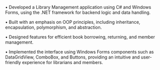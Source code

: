 •	Developed a Library Management application using C# and Windows Forms, using the .NET framework for backend logic and data handling.

•	Built with an emphasis on OOP principles, including inheritance, encapsulation, polymorphism, and abstraction.

•	Designed features for efficient book borrowing, returning, and member management.

•	Implemented the interface using Windows Forms components such as DataGridView, ComboBox, and Buttons, providing an intuitive and user-friendly experience for librarians and members.
